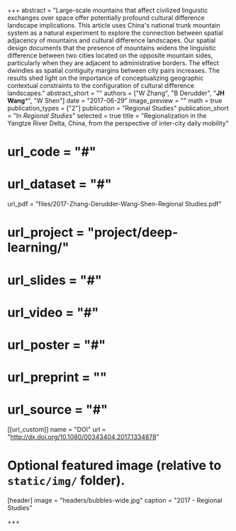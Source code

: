 +++
abstract = "Large-scale mountains that affect civilized linguistic exchanges over space offer potentially profound cultural difference landscape implications. This article uses China's national trunk mountain system as a natural experiment to explore the connection between spatial adjacency of mountains and cultural difference landscapes. Our spatial design documents that the presence of mountains widens the linguistic difference between two cities located on the opposite mountain sides, particularly when they are adjacent to administrative borders. The effect dwindles as spatial contiguity margins between city pairs increases. The results shed light on the importance of conceptualizing geographic contextual constraints to the configuration of cultural difference landscapes."
abstract_short = ""
authors = ["W Zhang", "B Derudder", "**JH Wang***", "W Shen"]
date = "2017-06-29"
image_preview = ""
math = true
publication_types = ["2"]
publication = "Regional Studies"
publication_short = "In *Regional Studies*"
selected = true
title = "Regionalization in the Yangtze River Delta, China, from the perspective of inter-city daily mobility"
# url_code = "#"
# url_dataset = "#"
url_pdf = "files/2017-Zhang-Derudder-Wang-Shen-Regional Studies.pdf"
# url_project = "project/deep-learning/"
# url_slides = "#"
# url_video = "#"
# url_poster = "#"
# url_preprint = ""
# url_source = "#"

[[url_custom]]
name = "DOI"
url = "http://dx.doi.org/10.1080/00343404.2017.1334878"

# Optional featured image (relative to `static/img/` folder).
[header]
image = "headers/bubbles-wide.jpg"
caption = "2017 - Regional Studies"

+++



